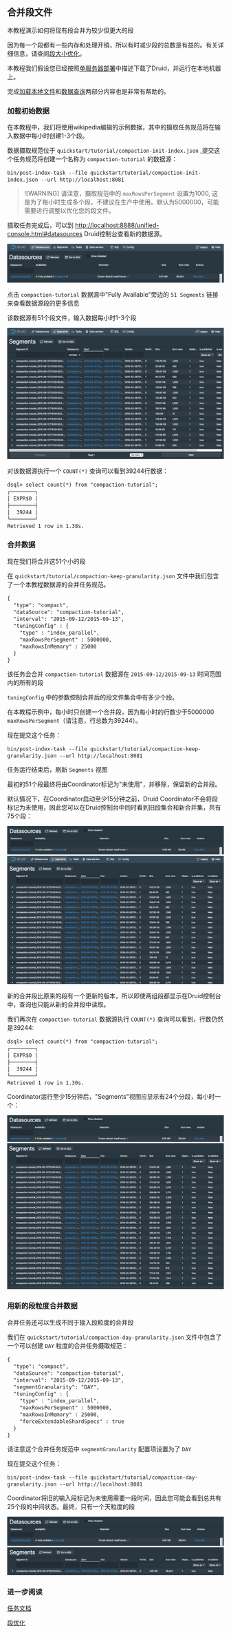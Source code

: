 <!-- toc -->

## 合并段文件

本教程演示如何将现有段合并为较少但更大的段

因为每一个段都有一些内存和处理开销，所以有时减少段的总数是有益的。有关详细信息，请查阅[段大小优化]()。

本教程我们假设您已经按照[单服务器部署](../GettingStarted/chapter-3.md)中描述下载了Druid，并运行在本地机器上。

完成[加载本地文件](./chapter-1.md)和[数据查询](./chapter-4.md)两部分内容也是非常有帮助的。

### 加载初始数据

在本教程中，我们将使用wikipedia编辑的示例数据，其中的摄取任务规范将在输入数据中每小时创建1-3个段。

数据摄取规范位于 `quickstart/tutorial/compaction-init-index.json` ,提交这个任务规范将创建一个名称为 `compaction-tutorial` 的数据源：

```
bin/post-index-task --file quickstart/tutorial/compaction-init-index.json --url http://localhost:8081
```

> ![WARNING] 
> 请注意，摄取规范中的 `maxRowsPerSegment` 设置为1000, 这是为了每小时生成多个段，不建议在生产中使用。默认为5000000，可能需要进行调整以优化您的段文件。

摄取任务完成后，可以到 [http://localhost:8888/unified-console.html#datasources](http://localhost:8888/unified-console.html#datasources) Druid控制台查看新的数据源。

![](img-8/tutorial-compaction-01.png)

点击 `compaction-tutorial` 数据源中"Fully Available"旁边的 `51 Segments` 链接来查看数据源段的更多信息

该数据源有51个段文件，输入数据每小时1-3个段

![](img-8/tutorial-compaction-02.png)

对该数据源执行一个 `COUNT(*)` 查询可以看到39244行数据：

```
dsql> select count(*) from "compaction-tutorial";
┌────────┐
│ EXPR$0 │
├────────┤
│  39244 │
└────────┘
Retrieved 1 row in 1.38s.
```

### 合并数据

现在我们将合并这51个小的段

在 `quickstart/tutorial/compaction-keep-granularity.json` 文件中我们包含了一个本教程数据源的合并任务规范。

```
{
  "type": "compact",
  "dataSource": "compaction-tutorial",
  "interval": "2015-09-12/2015-09-13",
  "tuningConfig" : {
    "type" : "index_parallel",
    "maxRowsPerSegment" : 5000000,
    "maxRowsInMemory" : 25000
  }
}
```

该任务会合并 `compaction-tutorial` 数据源在 `2015-09-12/2015-09-13` 时间范围内的所有的段

`tuningConfig` 中的参数控制合并后的段文件集合中有多少个段。

在本教程示例中，每小时只创建一个合并段，因为每小时的行数少于5000000 `maxRowsPerSegment`（请注意，行总数为39244）。

现在提交这个任务：
```
bin/post-index-task --file quickstart/tutorial/compaction-keep-granularity.json --url http://localhost:8081
```

任务运行结束后，刷新 `Segments` 视图

最初的51个段最终将由Coordinator标记为"未使用"，并移除，保留新的合并段。

默认情况下，在Coordinator启动至少15分钟之前，Druid Coordinator不会将段标记为未使用，因此您可以在Druid控制台中同时看到旧段集合和新合并集，共有75个段：

![](img-8/tutorial-compaction-03.png)
![](img-8/tutorial-compaction-04.png)

新的合并段比原来的段有一个更新的版本，所以即使两组段都显示在Druid控制台中，查询也只能从新的合并段中读取。

我们再次在 `compaction-tutorial` 数据源执行 `COUNT(*)` 查询可以看到，行数仍然是39244:
```
dsql> select count(*) from "compaction-tutorial";
┌────────┐
│ EXPR$0 │
├────────┤
│  39244 │
└────────┘
Retrieved 1 row in 1.30s.
```

Coordinator运行至少15分钟后，"Segments"视图应显示有24个分段，每小时一个：

![](img-8/tutorial-compaction-05.png)
![](img-8/tutorial-compaction-06.png)

### 用新的段粒度合并数据

合并任务还可以生成不同于输入段粒度的合并段

我们在 `quickstart/tutorial/compaction-day-granularity.json` 文件中包含了一个可以创建 `DAY` 粒度的合并任务摄取规范：

```
{
  "type": "compact",
  "dataSource": "compaction-tutorial",
  "interval": "2015-09-12/2015-09-13",
  "segmentGranularity": "DAY",
  "tuningConfig" : {
    "type" : "index_parallel",
    "maxRowsPerSegment" : 5000000,
    "maxRowsInMemory" : 25000,
    "forceExtendableShardSpecs" : true
  }
}
```

请注意这个合并任务规范中 `segmentGranularity` 配置项设置为了 `DAY`

现在提交这个任务：
```
bin/post-index-task --file quickstart/tutorial/compaction-day-granularity.json --url http://localhost:8081
```

Coordinator将旧的输入段标记为未使用需要一段时间，因此您可能会看到总共有25个段的中间状态。最终，只有一个天粒度的段

![](img-8/tutorial-compaction-07.png)
![](img-8/tutorial-compaction-08.png)

### 进一步阅读
[任务文档]()

[段优化]()